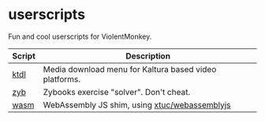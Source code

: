 # userscripts

Fun and cool userscripts for ViolentMonkey.

| Script               | Description                                            |
| ------               | -----------                                            |
| [ktdl](ktdl.user.js) | Media download menu for Kaltura based video platforms. |
| [zyb](zyb.user.js)   | Zybooks exercise "solver". Don't cheat.                |
| [wasm](wasm.user.js) | WebAssembly JS shim, using [xtuc/webassemblyjs](https://github.com/xtuc/webassemblyjs) |
